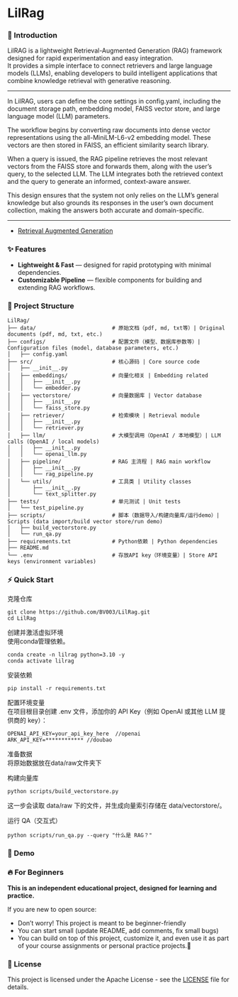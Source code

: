 # LilRag

### 🚀 Introduction

LilRAG is a lightweight Retrieval-Augmented Generation (RAG) framework designed for rapid experimentation and easy integration.  
It provides a simple interface to connect retrievers and large language models (LLMs), enabling developers to build intelligent applications that combine knowledge retrieval with generative reasoning.  

---

In LilRAG, users can define the core settings in config.yaml, including the document storage path, embedding model, FAISS vector store, and large language model (LLM) parameters.

The workflow begins by converting raw documents into dense vector representations using the all-MiniLM-L6-v2 embedding model. These vectors are then stored in FAISS, an efficient similarity search library.

When a query is issued, the RAG pipeline retrieves the most relevant vectors from the FAISS store and forwards them, along with the user’s query, to the selected LLM. The LLM integrates both the retrieved context and the query to generate an informed, context-aware answer.

This design ensures that the system not only relies on the LLM’s general knowledge but also grounds its responses in the user’s own document collection, making the answers both accurate and domain-specific.

---

- [Retrieval Augmented Generation](https://scriv.ai/guides/retrieval-augmented-generation-overview/)

### ✨ Features
- **Lightweight & Fast** — designed for rapid prototyping with minimal dependencies.  
- **Customizable Pipeline** — flexible components for building and extending RAG workflows.  


### 📂 Project Structure

```
LilRag/
├── data/                        # 原始文档（pdf, md, txt等）| Original documents (pdf, md, txt, etc.)
├── configs/                     # 配置文件（模型、数据库参数等）| Configuration files (model, database parameters, etc.)
│   ├── config.yaml
├── src/                         # 核心源码 | Core source code
│   ├── __init__.py
│   ├── embeddings/              # 向量化相关 | Embedding related
│   │   ├── __init__.py
│   │   └── embedder.py
│   ├── vectorstore/             # 向量数据库 | Vector database
│   │   ├── __init__.py
│   │   └── faiss_store.py
│   ├── retriever/               # 检索模块 | Retrieval module
│   │   ├── __init__.py
│   │   └── retriever.py
│   ├── llm/                     # 大模型调用（OpenAI / 本地模型）| LLM calls (OpenAI / local models)
│   │   ├── __init__.py
│   │   └── openai_llm.py
│   ├── pipeline/                # RAG 主流程 | RAG main workflow
│   │   ├── __init__.py
│   │   └── rag_pipeline.py
│   └── utils/                   # 工具类 | Utility classes
│       ├── __init__.py
│       └── text_splitter.py
├── tests/                       # 单元测试 | Unit tests
│   └── test_pipeline.py
├── scripts/                     # 脚本（数据导入/构建向量库/运行demo）| Scripts (data import/build vector store/run demo)
│   ├── build_vectorstore.py
│   └── run_qa.py
├── requirements.txt             # Python依赖 | Python dependencies
├── README.md
└── .env                         # 存放API key（环境变量）| Store API keys (environment variables)
```





### ⚡ Quick Start

克隆仓库

```
git clone https://github.com/BV003/LilRag.git
cd LilRag
```

创建并激活虚拟环境  
使用conda管理依赖。

```
conda create -n lilrag python=3.10 -y
conda activate lilrag
```

安装依赖

```
pip install -r requirements.txt
```

配置环境变量  
在项目根目录创建 .env 文件，添加你的 API Key（例如 OpenAI 或其他 LLM 提供商的 key）：

```
OPENAI_API_KEY=your_api_key_here  //openai
ARK_API_KEY=************ //doubao
```

准备数据  
将原始数据放在data/raw文件夹下


构建向量库

```
python scripts/build_vectorstore.py
```
这一步会读取 data/raw 下的文件，并生成向量索引存储在 data/vectorstore/。

运行 QA（交互式）

```
python scripts/run_qa.py --query "什么是 RAG？"
```

### 🧪 Demo


### 🔥 For Beginners

**This is an independent educational project, designed for learning and practice.**

If you are new to open source:
- Don’t worry! This project is meant to be beginner-friendly 
- You can start small (update README, add comments, fix small bugs) 
- You can build on top of this project, customize it, and even use it as part of your course assignments or personal practice projects.🤪

### 🎉 License
This project is licensed under the Apache License - see the [LICENSE](LICENSE) file for details.